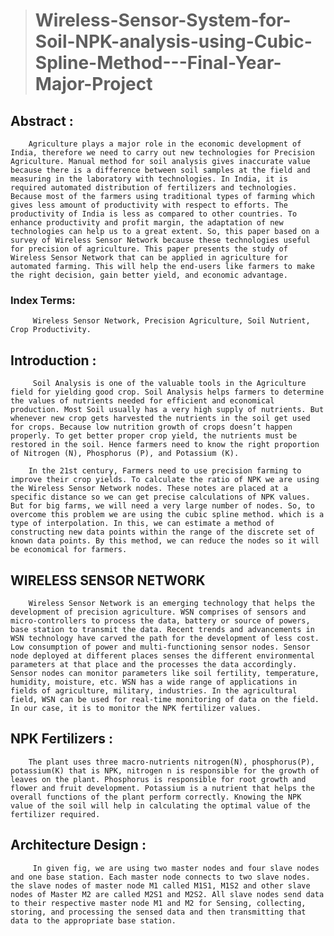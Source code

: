 > # **Wireless-Sensor-System-for-Soil-NPK-analysis-using-Cubic-Spline-Method---Final-Year-Major-Project**
 
## **Abstract :**
        Agriculture plays a major role in the economic development of India, therefore we need to carry out new technologies for Precision Agriculture. Manual method for soil analysis gives inaccurate value because there is a difference between soil samples at the field and measuring in the laboratory with technologies. In India, it is required automated distribution of fertilizers and technologies. Because most of the farmers using traditional types of farming which gives less amount of productivity with respect to efforts. The productivity of India is less as compared to other countries. To enhance productivity and profit margin, the adaptation of new technologies can help us to a great extent. So, this paper based on a survey of Wireless Sensor Network because these technologies useful for precision of agriculture. This paper presents the study of Wireless Sensor Network that can be applied in agriculture for automated farming. This will help the end-users like farmers to make the right decision, gain better yield, and economic advantage.

### Index Terms:
         Wireless Sensor Network, Precision Agriculture, Soil Nutrient, Crop Productivity. 

## **Introduction :**

         Soil Analysis is one of the valuable tools in the Agriculture field for yielding good crop. Soil Analysis helps farmers to determine the values of nutrients needed for efficient and economical production. Most Soil usually has a very high supply of nutrients. But whenever new crop gets harvested the nutrients in the soil get used for crops. Because low nutrition growth of crops doesn’t happen properly. To get better proper crop yield, the nutrients must be restored in the soil. Hence farmers need to know the right proportion of Nitrogen (N), Phosphorus (P), and Potassium (K). 

        In the 21st century, Farmers need to use precision farming to improve their crop yields. To calculate the ratio of NPK we are using the Wireless Sensor Network nodes. These notes are placed at a specific distance so we can get precise calculations of NPK values. But for big farms, we will need a very large number of nodes. So, to overcome this problem we are using the cubic spline method. which is a type of interpolation. In this, we can estimate a method of constructing new data points within the range of the discrete set of known data points. By this method, we can reduce the nodes so it will be economical for farmers.

## **WIRELESS SENSOR NETWORK**
        Wireless Sensor Network is an emerging technology that helps the development of precision agriculture. WSN comprises of sensors and micro-controllers to process the data, battery or source of powers, base station to transmit the data. Recent trends and advancements in WSN technology have carved the path for the development of less cost. Low consumption of power and multi-functioning sensor nodes. Sensor node deployed at different places senses the different environmental parameters at that place and the processes the data accordingly. Sensor nodes can monitor parameters like soil fertility, temperature, humidity, moisture, etc. WSN has a wide range of applications in fields of agriculture, military, industries. In the agricultural field, WSN can be used for real-time monitoring of data on the field. In our case, it is to monitor the NPK fertilizer values.

 ## **NPK Fertilizers :**
        The plant uses three macro-nutrients nitrogen(N), phosphorus(P), potassium(K) that is NPK, nitrogen n is responsible for the growth of leaves on the plant. Phosphorus is responsible for root growth and flower and fruit development. Potassium is a nutrient that helps the overall functions of the plant perform correctly. Knowing the NPK value of the soil will help in calculating the optimal value of the fertilizer required.

## **Architecture Design :**
 
         In given fig, we are using two master nodes and four slave nodes and one base station. Each master node connects to two slave nodes. the slave nodes of master node M1 called M1S1, M1S2 and other slave nodes of Master M2 are called M2S1 and M2S2. All slave nodes send data to their respective master node M1 and M2 for Sensing, collecting, storing, and processing the sensed data and then transmitting that data to the appropriate base station.
